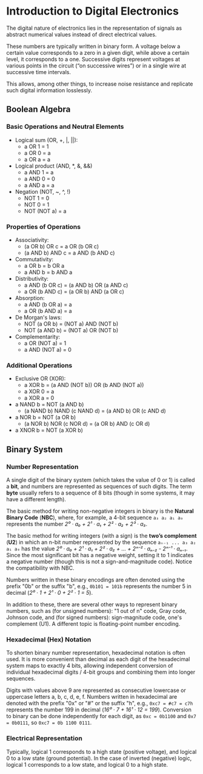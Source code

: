 <!--
SPDX-FileCopyrightText: Robert Ryszard Paciorek <rrp@opcode.eu.org>
SPDX-License-Identifier: MIT

AI tools (chat GPT) have been used for text translation and editing.
-->

# Introduction to Digital Electronics

The digital nature of electronics lies in the representation of signals as abstract numerical values instead of direct electrical values.

These numbers are typically written in binary form. A voltage below a certain value corresponds to a zero in a given digit, while above a certain level, it corresponds to a one. Successive digits represent voltages at various points in the circuit (“on successive wires”) or in a single wire at successive time intervals.

This allows, among other things, to increase noise resistance and replicate such digital information losslessly.

## Boolean Algebra

### Basic Operations and Neutral Elements

* Logical sum (OR, +, |, ||):
    * a OR 1 = 1
    * a OR 0 = a
    * a OR a = a
* Logical product (AND, *, &, &&)
    * a AND 1 = a
    * a AND 0 = 0
    * a AND a = a
* Negation (NOT, ~, ^, !)
    * NOT 1 = 0
    * NOT 0 = 1
    * NOT (NOT a) = a

### Properties of Operations

* Associativity:
    * (a OR b) OR c = a OR (b OR c)
    * (a AND b) AND c = a AND (b AND c)
* Commutativity:
    * a OR b = b OR a
    * a AND b = b AND a
* Distributivity:
    * a AND (b OR c) = (a AND b) OR (a AND c)
    * a OR (b AND c) = (a OR b) AND (a OR c)
* Absorption:
    * a AND (b OR a) = a
    * a OR (b AND a) = a
* De Morgan's laws:
    * NOT (a OR b) = (NOT a) AND (NOT b)
    * NOT (a AND b) = (NOT a) OR (NOT b)
* Complementarity:
    * a OR (NOT a) = 1
    * a AND (NOT a) = 0

### Additional Operations

* Exclusive OR (XOR):
    * a XOR b = (a AND (NOT b)) OR (b AND (NOT a))
    * a XOR 0 = a
    * a XOR a = 0
* a NAND b = NOT (a AND b)
    * (a NAND b) NAND (c NAND d) <!--= NOT( (NOT(a AND b)) AND (NOT(c AND d)) ) = NOT(NOT( (a AND b) OR (c AND d) ))--> = (a AND b) OR (c AND d)
* a NOR b = NOT (a OR b)
    * (a NOR b) NOR (c NOR d) <!--= NOT( (NOT(a OR b)) OR (NOT(c OR d)) ) = NOT(NOT( (a OR b) AND (c OR d) ))--> = (a OR b) AND (c OR d)
* a XNOR b = NOT (a XOR b)

## Binary System

### Number Representation

A single digit of the binary system (which takes the value of 0 or 1) is called a **bit**, and numbers are represented as sequences of such digits. The term **byte** usually refers to a sequence of 8 bits (though in some systems, it may have a different length).

The basic method for writing non-negative integers in binary is the **Natural Binary Code** (**NBC**), where, for example, a 4-bit sequence `a₃ a₂ a₁ a₀` represents the number *2⁰ · a₀ + 2¹ · a₁ + 2² · a₂ + 2³ · a₃*.

The basic method for writing integers (with a sign) is the **two’s complement** (**U2**) in which an n-bit number represented by the sequence `aₙ₋₁ ... a₃ a₂ a₁ a₀` has the value *2⁰ · a₀ + 2¹ · a₁ + 2² · a₂ + ... + 2ⁿ⁻² · aₙ₋₂ - 2ⁿ⁻¹ · aₙ₋₁*. Since the most significant bit has a negative weight, setting it to 1 indicates a negative number (though this is not a sign-and-magnitude code). Notice the compatibility with NBC.

Numbers written in these binary encodings are often denoted using the prefix "0b" or the suffix "b", e.g., `0b101 = 101b` represents the number 5 in decimal (*2⁰ · 1 + 2¹ · 0 + 2² · 1 = 5*).

In addition to these, there are several other ways to represent binary numbers, such as (for unsigned numbers): "1 out of n" code, Gray code, Johnson code, and (for signed numbers): sign-magnitude code, one's complement (U1). A different topic is floating-point number encoding.

### Hexadecimal (Hex) Notation

To shorten binary number representation, hexadecimal notation is often used. It is more convenient than decimal as each digit of the hexadecimal system maps to exactly 4 bits, allowing independent conversion of individual hexadecimal digits / 4-bit groups and combining them into longer sequences.

Digits with values above 9 are represented as consecutive lowercase or uppercase letters a, b, c, d, e, f. Numbers written in hexadecimal are denoted with the prefix "0x" or "#" or the suffix "h", e.g., `0xc7 = #c7 = c7h` represents the number 199 in decimal (*16⁰ · 7 + 16¹ · 12 = 199*). Conversion to binary can be done independently for each digit, as `0xc = 0b1100` and `0x7 = 0b0111`, so `0xc7 = 0b 1100 0111`.

### Electrical Representation

Typically, logical 1 corresponds to a high state (positive voltage), and logical 0 to a low state (ground potential). In the case of inverted (negative) logic, logical 1 corresponds to a low state, and logical 0 to a high state.
